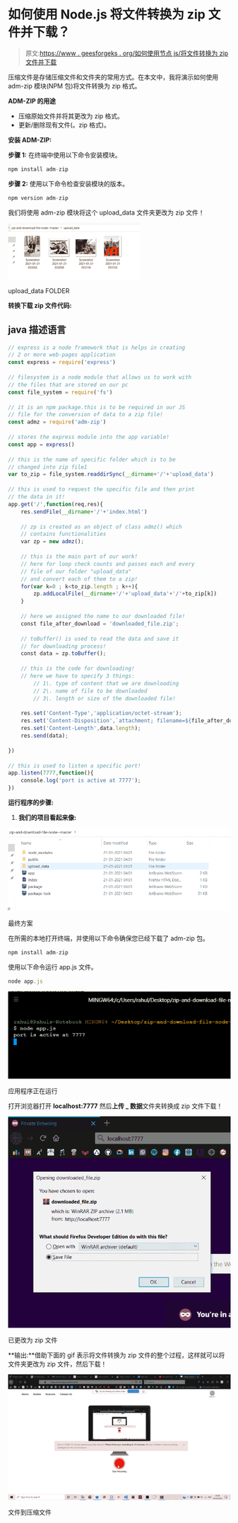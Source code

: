 # 如何使用 Node.js 将文件转换为 zip 文件并下载？

> 原文:[https://www . geesforgeks . org/如何使用节点 js/将文件转换为 zip 文件并下载](https://www.geeksforgeeks.org/how-to-convert-a-file-to-zip-file-and-download-it-using-node-js/)

压缩文件是存储压缩文件和文件夹的常用方式。在本文中，我将演示如何使用 adm-zip 模块(NPM 包)将文件转换为 zip 格式。

**ADM-ZIP 的用途**

*   压缩原始文件并将其更改为 zip 格式。
*   更新/删除现有文件(。zip 格式)。

**安装 ADM-ZIP:**

**步骤 1:** 在终端中使用以下命令安装模块。

```js
npm install adm-zip
```

**步骤 2:** 使用以下命令检查安装模块的版本。

```js
npm version adm-zip
```

我们将使用 adm-zip 模块将这个 upload_data 文件夹更改为 zip 文件！

![](img/81e08bca3f4f352f0b9d12ba729c33b0.png)

upload_data FOLDER

**转换下载 zip 文件代码:**

## java 描述语言

```js
// express is a node framework that is helps in creating
// 2 or more web-pages application
const express = require('express')

// filesystem is a node module that allows us to work with
// the files that are stored on our pc
const file_system = require('fs')

// it is an npm package.this is to be required in our JS 
// file for the conversion of data to a zip file!
const admz = require('adm-zip')

// stores the express module into the app variable!
const app = express()

// this is the name of specific folder which is to be 
// changed into zip file1
var to_zip = file_system.readdirSync(__dirname+'/'+'upload_data')

// this is used to request the specific file and then print 
// the data in it!
app.get('/',function(req,res){
    res.sendFile(__dirname+'/'+'index.html')

    // zp is created as an object of class admz() which 
    // contains functionalities
    var zp = new admz();

    // this is the main part of our work!
    // here for loop check counts and passes each and every 
    // file of our folder "upload_data"
    // and convert each of them to a zip!
    for(var k=0 ; k<to_zip.length ; k++){
        zp.addLocalFile(__dirname+'/'+'upload_data'+'/'+to_zip[k])
    }

    // here we assigned the name to our downloaded file!
    const file_after_download = 'downloaded_file.zip';

    // toBuffer() is used to read the data and save it
    // for downloading process!
    const data = zp.toBuffer();

    // this is the code for downloading!
    // here we have to specify 3 things:
        // 1\. type of content that we are downloading
        // 2\. name of file to be downloaded
        // 3\. length or size of the downloaded file!

    res.set('Content-Type','application/octet-stream');
    res.set('Content-Disposition',`attachment; filename=${file_after_download}`);
    res.set('Content-Length',data.length);
    res.send(data);

})

// this is used to listen a specific port!
app.listen(7777,function(){
    console.log('port is active at 7777');
})
```

**运行程序的步骤:**

1.  **我们的项目看起来像:**

![](img/77d50f55e2c062f65b0f73c383faaf84.png)

最终方案

在所需的本地打开终端，并使用以下命令确保您已经下载了 adm-zip 包。

```js
npm install adm-zip
```

使用以下命令运行 app.js 文件。

```js
node app.js
```

![](img/f4de183c4e3ccf8348acb5c412aaa302.png)

应用程序正在运行

打开浏览器打开 **localhost:7777** 然后**上传 _ 数据**文件夹转换成 zip 文件下载！

![](img/58ba885f8be9fea58dd6948e9431f5f0.png)

已更改为 zip 文件

**输出:**借助下面的 gif 表示将文件转换为 zip 文件的整个过程，这样就可以将文件夹更改为 zip 文件，然后下载！

![](img/998c5101d718dc9f5d59320617ee47ed.png)

文件到压缩文件